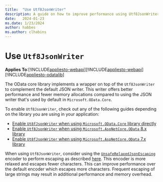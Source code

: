 ```yaml
---
title:  "Use Utf8JsonWriter"
description: A guide on how to improve performance using Utf8JsonWriter.
date:   2024-01-23
ms.date: 1/23/2024
author: habbes
ms.author: clhabins
---
```


# Use `Utf8JsonWriter`

**Applies To**:[!INCLUDE[appliesto-webapi](../includes/appliesto-webapi-v8.md)][!INCLUDE[appliesto-webapi](../includes/appliesto-webapi-v7.md)][!INCLUDE[appliesto-odatalib](../includes/appliesto-odatalib-v7.md)]

The OData core library implements a wrapper on top of the `Utf8JsonWriter` to complement the default JSON writer. This writer offers better performance and fewer memory allocations compared to using the JSON writer that's used by default in `Microsoft.OData.Core`.

To enable `Utf8JsonWriter`, check out any of the following guides depending on the library you are using in your application:

- [Enable `Ut8fJsonWriter` when using `Microsoft.OData.Core` library directly](/odata/odatalib/using-utf8jsonwriter-for-better-performance)
- [Enable `Utf8JsonWriter` when using `Microsoft.AspNetCore.OData` 8.x library](/odata/webapi-8/tutorials/using-utf8jsonwriter-to-improve-serialization-performance)
- [Enable `Ut8fJsonWriter` when using `Microsoft.AspNetCore.OData` 7.x library](/odata/webapi/using-utf8jsonwriter-to-improve-serialization-performance)

When using `Utf8JsonWriter`, consider using the [`UnsafeRelaxedJsonEscaping`](/dotnet/api/system.text.encodings.web.javascriptencoder.unsaferelaxedjsonescaping) encoder to perform escaping as described [here](/odata/odatalib/using-utf8jsonwriter-for-better-performance#choosing-a-javascriptencoder). This encoder is more relaxed and escapes fewer characters. This can improve performance over the default encoder which escapes more characters. Frequent escaping of large strings may result in additional performance and memory overhead.
